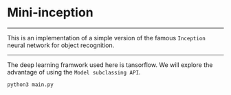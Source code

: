 # Mini-inception


---

This is an implementation of a simple version of the famous `Inception` neural network for object recognition.

---

The deep learning framwork used here is tansorflow. We will explore the advantage of using the `Model subclassing API`.


```bash
python3 main.py

```

